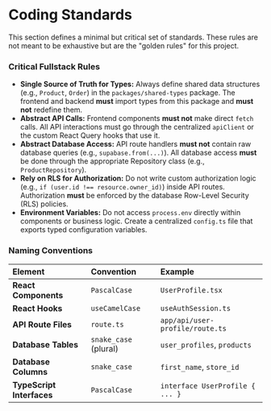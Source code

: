 # Coding Standards

This section defines a minimal but critical set of standards. These rules are not meant to be exhaustive but are the "golden rules" for this project.

### Critical Fullstack Rules

- **Single Source of Truth for Types:** Always define shared data structures (e.g., `Product`, `Order`) in the `packages/shared-types` package. The frontend and backend **must** import types from this package and **must not** redefine them.
- **Abstract API Calls:** Frontend components **must not** make direct `fetch` calls. All API interactions must go through the centralized `apiClient` or the custom React Query hooks that use it.
- **Abstract Database Access:** API route handlers **must not** contain raw database queries (e.g., `supabase.from(...)`). All database access **must** be done through the appropriate Repository class (e.g., `ProductRepository`).
- **Rely on RLS for Authorization:** Do not write custom authorization logic (e.g., `if (user.id !== resource.owner_id)`) inside API routes. Authorization **must** be enforced by the database Row-Level Security (RLS) policies.
- **Environment Variables:** Do not access `process.env` directly within components or business logic. Create a centralized `config.ts` file that exports typed configuration variables.

### Naming Conventions

| Element | Convention | Example |
| :--- | :--- | :--- |
| **React Components** | `PascalCase` | `UserProfile.tsx` |
| **React Hooks** | `useCamelCase` | `useAuthSession.ts` |
| **API Route Files** | `route.ts` | `app/api/user-profile/route.ts` |
| **Database Tables** | `snake_case` (plural) | `user_profiles`, `products` |
| **Database Columns** | `snake_case` | `first_name`, `store_id` |
| **TypeScript Interfaces** | `PascalCase` | `interface UserProfile { ... }` |
